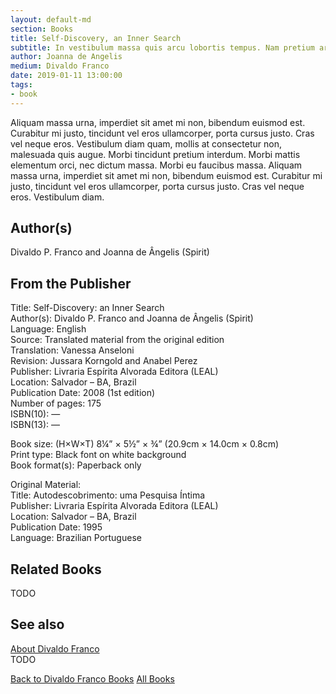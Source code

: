 ```yaml
---
layout: default-md
section: Books
title: Self-Discovery, an Inner Search
subtitle: In vestibulum massa quis arcu lobortis tempus. Nam pretium arcu in odio vulputate luctus.
author: Joanna de Angelis
medium: Divaldo Franco
date: 2019-01-11 13:00:00
tags: 
- book
---
```


Aliquam massa urna, imperdiet sit amet mi non, bibendum euismod est. Curabitur mi justo, tincidunt vel eros ullamcorper, porta cursus justo. Cras vel neque eros. Vestibulum diam quam, mollis at consectetur non, malesuada quis augue. Morbi tincidunt pretium interdum. Morbi mattis elementum orci, nec dictum massa. Morbi eu faucibus massa. Aliquam massa urna, imperdiet sit amet mi non, bibendum euismod est. Curabitur mi justo, tincidunt vel eros ullamcorper, porta cursus justo. Cras vel neque eros. Vestibulum diam.

## Author(s)
Divaldo P. Franco and Joanna de Ângelis (Spirit)

## From the Publisher
Title: 	Self-Discovery: an Inner Search  
Author(s): 	Divaldo P. Franco and Joanna de Ângelis (Spirit)  
Language: 	English  
Source: 	Translated material from the original edition  
Translation: 	Vanessa Anseloni  
Revision: 	Jussara Korngold and Anabel Perez  
Publisher: 	Livraria Espírita Alvorada Editora (LEAL)  
Location: 	Salvador – BA, Brazil  
Publication Date: 	2008 (1st edition)  
Number of pages: 	175  
ISBN(10): 	—  
ISBN(13): 	—  
  
Book size: (H×W×T) 	8¼” × 5½” × ¾” (20.9cm × 14.0cm × 0.8cm)  
Print type: 	Black font on white background  
Book format(s): 	Paperback only  
  
Original Material: 	  
Title: 	Autodescobrimento: uma Pesquisa Íntima  
Publisher: 	Livraria Espírita Alvorada Editora (LEAL)  
Location: 	Salvador – BA, Brazil  
Publication Date: 	1995  
Language: 	Brazilian Portuguese  


## Related Books
TODO

## See also
[About Divaldo Franco](/profile/divaldo-franco)  
TODO


<a href="/books/divaldo-franco" class="button">Back to Divaldo Franco Books</a>
<a href="/books" class="button">All Books</a>

